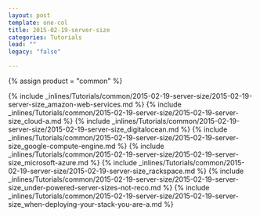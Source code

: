 ```yaml
---
layout: post
template: one-col
title: 2015-02-19-server-size
categories: Tutorials
lead: ""
legacy: "false"

---
```

{% assign product = "common" %}

{% include _inlines/Tutorials/common/2015-02-19-server-size/2015-02-19-server-size_amazon-web-services.md %}
{% include _inlines/Tutorials/common/2015-02-19-server-size/2015-02-19-server-size_cloud-a.md %}
{% include _inlines/Tutorials/common/2015-02-19-server-size/2015-02-19-server-size_digitalocean.md %}
{% include _inlines/Tutorials/common/2015-02-19-server-size/2015-02-19-server-size_google-compute-engine.md %}
{% include _inlines/Tutorials/common/2015-02-19-server-size/2015-02-19-server-size_microsoft-azure.md %}
{% include _inlines/Tutorials/common/2015-02-19-server-size/2015-02-19-server-size_rackspace.md %}
{% include _inlines/Tutorials/common/2015-02-19-server-size/2015-02-19-server-size_under-powered-server-sizes-not-reco.md %}
{% include _inlines/Tutorials/common/2015-02-19-server-size/2015-02-19-server-size_when-deploying-your-stack-you-are-a.md %}
